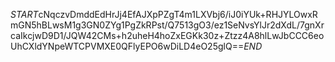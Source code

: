 $START$cNqczvDmddEdHrJj4EfAJXpPZgT4m1LXVbj6/iJ0iYUk+RHJYLOwxRmGN5hBLwsM1g3GN0ZYg1PgZkRPst/Q7513gO3/ez1SeNvsYlJr2dXdL/7gnXrcaIkcjwD9D1/JQW42CMs+h2uheH4hoZxEGKk30z+Ztzz4A8hlLwJbCCC6eoUhCXldYNpeWTCPVMXE0QFlyEPO6wDiLD4eO25glQ==$END$